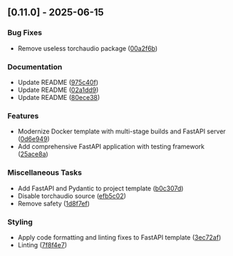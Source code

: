 ## [0.11.0] - 2025-06-15

### Bug Fixes

- Remove useless torchaudio package ([00a2f6b](https://github.com/appleparan/copier-modern-ml/commit/00a2f6b97927aba68ea885e2b118fb52bb5ab13f))

### Documentation

- Update README ([975c40f](https://github.com/appleparan/copier-modern-ml/commit/975c40f81be912cf5b19866ca8fdab3b6737aaf3))
- Update README ([02a1dd9](https://github.com/appleparan/copier-modern-ml/commit/02a1dd97861dd62198394b571d4bb027e66107eb))
- Update README ([80ece38](https://github.com/appleparan/copier-modern-ml/commit/80ece38273cbd9462181182d2920e6682de6e915))

### Features

- Modernize Docker template with multi-stage builds and FastAPI server ([0d6e949](https://github.com/appleparan/copier-modern-ml/commit/0d6e949cad0e7e086419b02e2e6527c4b9fb35dc))
- Add comprehensive FastAPI application with testing framework ([25ace8a](https://github.com/appleparan/copier-modern-ml/commit/25ace8add92207cd7aed7a27d750102c02f6ee2c))

### Miscellaneous Tasks

- Add FastAPI and Pydantic to project template ([b0c307d](https://github.com/appleparan/copier-modern-ml/commit/b0c307d35e826176332540ff73c51e8e3e69b23c))
- Disable torchaudio source ([efb5c02](https://github.com/appleparan/copier-modern-ml/commit/efb5c02c62799e5093a091e8535bb87af4a26de6))
- Remove safety ([1d8f7ef](https://github.com/appleparan/copier-modern-ml/commit/1d8f7ef726e80ec50f3254408e7a2816083f8466))

### Styling

- Apply code formatting and linting fixes to FastAPI template ([3ec72af](https://github.com/appleparan/copier-modern-ml/commit/3ec72af3a2c25359cb06e8ffe3d8e962da6112eb))
- Linting ([7f8f4e7](https://github.com/appleparan/copier-modern-ml/commit/7f8f4e7055ffb493fce4cbd8e352c04989e4e095))

<!-- generated by git-cliff -->

